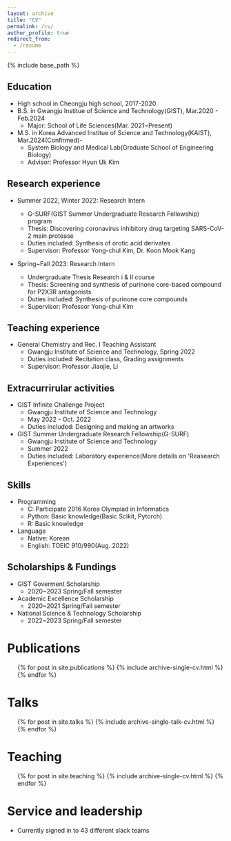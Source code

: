 ```yaml
---
layout: archive
title: "CV"
permalink: /cv/
author_profile: true
redirect_from:
  - /resume
---
```


{% include base_path %}

Education
------
* High school in Cheongju high school, 2017-2020
* B.S. in Gwangju Institue of Science and Technology(GIST), Mar.2020 - Feb.2024
  * Major: School of Life Sciences(Mar. 2021~Present)
* M.S. in Korea Advanced Institue of Science and Technology(KAIST), Mar.2024(Confirmed)-
  * System Biology and Medical Lab(Graduate School of Engineering Biology)
  * Advisor: Professor Hyun Uk Kim

Research experience
------
* Summer 2022, Winter 2022: Research Intern
  * G-SURF(GIST Summer Undergraduate Research Fellowship) program
  * Thesis: Discovering coronavirus inhibitory drug targeting SARS-CoV-2 main protease
  * Duties included: Synthesis of orotic acid derivates
  * Supervisor: Professor Yong-chul Kim, Dr. Koon Mook Kang
 
* Spring~Fall 2023: Research Intern
  * Undergraduate Thesis Research i & II course
  * Thesis: Screening and synthesis of purinone core-based compound for P2X3R antagonists
  * Duties included: Synthesis of purinone core compounds
  * Supervisor: Professor Yong-chul Kim
 
Teaching experience
------
* General Chemistry and Rec. I Teaching Assistant
  * Gwangju Institute of Science and Technology, Spring 2022
  * Duties included: Recitation class, Grading assignments
  * Supervisor: Professor Jiaojie, Li
 
Extracurrirular activities
------
* GIST Infinite Challenge Project
  * Gwangju Institute of Science and Technology
  * May 2022 - Oct. 2022
  * Duties included: Designing and making an artworks
* GIST Summer Undergraduate Research Fellowship(G-SURF)
  * Gwangju Institute of Science and Technology
  * Summer 2022
  * Duties included: Laboratory experience(More details on 'Reasearch Experiences')
 
Skills
------
* Programming
  * C: Participate 2016 Korea Olympiad in Informatics
  * Python: Basic knowledge(Basic Scikit, Pytorch)
  * R: Basic knowledge
* Language
  * Native: Korean
  * English: TOEIC 910/990(Aug. 2022)
 
Scholarships & Fundings
------
* GIST Goverment Scholarship
  * 2020~2023 Spring/Fall semester
* Academic Excellence Scholarship
  * 2020~2021 Spring/Fall semester
* National Science & Technology Scholarship
  * 2022~2023 Spring/Fall semester

Publications
======
  <ul>{% for post in site.publications %}
    {% include archive-single-cv.html %}
  {% endfor %}</ul>
  
Talks
======
  <ul>{% for post in site.talks %}
    {% include archive-single-talk-cv.html %}
  {% endfor %}</ul>
 
Teaching
======
  <ul>{% for post in site.teaching %}
    {% include archive-single-cv.html %}
  {% endfor %}</ul>
  
Service and leadership
======
* Currently signed in to 43 different slack teams
